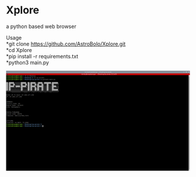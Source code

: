 # Xplore
a python based web browser

Usage
<br>*git clone https://github.com/AstroBolo/Xplore.git
<br>*cd Xplore
<br>*pip install -r requirements.txt 
<br>*python3 main.py

![image](https://raw.githubusercontent.com/AstroBolo/IP-Pirate/main/image.png)
